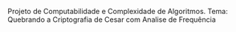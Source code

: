 Projeto de Computabilidade e Complexidade de Algoritmos.
Tema: Quebrando a Criptografia de Cesar com Analise de Frequência
